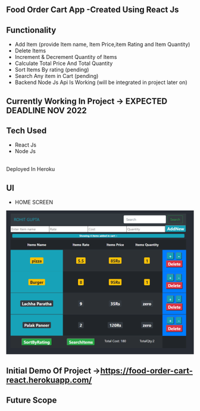 ## Food Order Cart App -Created Using React Js

## Functionality
* Add Item (provide Item name, Item Price,item Rating and Item Quantity)
* Delete Items
* Increment & Decrement Quantity of Items
* Calculate Total Price And Total Quantity
* Sort Items By rating (pending)
* Search Any item in Cart (pending)
* Backend Node Js Api Is Working (will be integrated in project later on)


## Currently Working In Project -> EXPECTED DEADLINE NOV 2022

## Tech Used
- React Js
- Node Js
<Br> 
Deployed In Heroku

## UI 
- HOME SCREEN

![Home Screen](MainScreen.PNG)
## Initial Demo Of Project ->https://food-order-cart-react.herokuapp.com/
  
## Future Scope
  
  
  




